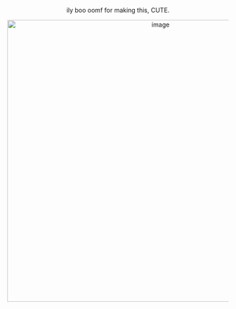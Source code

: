<p align="center">
  ily boo oomf for making this, CUTE.
</p>
<p align="center">
<img width="682" height="642" alt="image" src="https://github.com/user-attachments/assets/24e5c82b-aeae-4ba5-b7cc-1d04d664cb17" />
</p>
